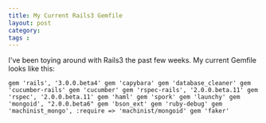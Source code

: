 ```yaml
---
title: My Current Rails3 Gemfile
layout: post
category: 
tags : 
---
```





I've been toying around with Rails3 the past few weeks. My current Gemfile
looks like this:

` gem 'rails', '3.0.0.beta4' gem 'capybara' gem 'database_cleaner' gem
'cucumber-rails' gem 'cucumber' gem 'rspec-rails', '2.0.0.beta.11' gem
'rspec', '2.0.0.beta.11' gem 'haml' gem 'spork' gem 'launchy' gem 'mongoid',
"2.0.0.beta6" gem 'bson_ext' gem 'ruby-debug' gem 'machinist_mongo', :require
=> 'machinist/mongoid' gem 'faker' `

